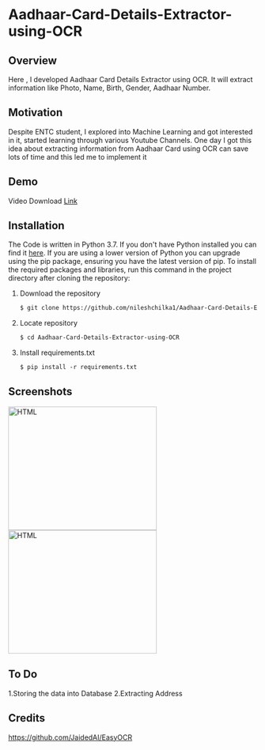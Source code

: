 # Aadhaar-Card-Details-Extractor-using-OCR

## Overview
Here , I developed Aadhaar Card Details Extractor using OCR. It will extract information like Photo, Name, Birth, Gender, Aadhaar Number.

## Motivation
Despite ENTC student, I explored into Machine Learning and got interested in it, started learning through various Youtube Channels.
One day I got this idea about extracting information from Aadhaar Card using OCR can save lots of time and this led me to implement it 


## Demo
Video Download [Link](https://raw.githubusercontent.com/nileshchilka1/Aadhaar-Card-Details-Extractor-using-OCR/master/How%20it%20works.mp4)

## Installation
The Code is written in Python 3.7. If you don't have Python installed you can find it [here](https://www.python.org/downloads/). If you are using a lower version of Python you can upgrade using the pip package, ensuring you have the latest version of pip. To install the required packages and libraries, run this command in the project directory after cloning the repository:

1. Download the repository

    ```markdown
    $ git clone https://github.com/nileshchilka1/Aadhaar-Card-Details-Extractor-using-OCR.git
    ```



2. Locate repository

    ```markdown
    $ cd Aadhaar-Card-Details-Extractor-using-OCR
    ```

3. Install requirements.txt
         
   ```markdown
   $ pip install -r requirements.txt
   ```
   

## Screenshots

<img src = "https://github.com/nileshchilka1/Aadhaar-Card-Details-Extractor-using-OCR/blob/master/Screenshot%20(1).png"
         alt = "HTML" height = "250" width = "300" />
<img src = "https://github.com/nileshchilka1/Aadhaar-Card-Details-Extractor-using-OCR/blob/master/Screenshot%20(2).png"
         alt = "HTML" height = "250" width = "300" /> 

## To Do
1.Storing the data into Database
2.Extracting Address
         
## Credits 
https://github.com/JaidedAI/EasyOCR
